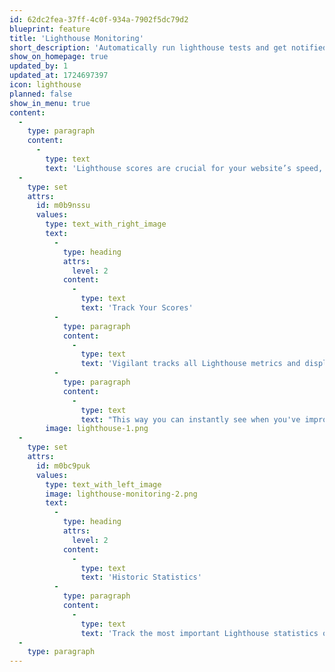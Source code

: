 ```yaml
---
id: 62dc2fea-37ff-4c0f-934a-7902f5dc79d2
blueprint: feature
title: 'Lighthouse Monitoring'
short_description: 'Automatically run lighthouse tests and get notified when scores change'
show_on_homepage: true
updated_by: 1
updated_at: 1724697397
icon: lighthouse
planned: false
show_in_menu: true
content:
  -
    type: paragraph
    content:
      -
        type: text
        text: 'Lighthouse scores are crucial for your website’s speed, accessibility, SEO, and overall performance. But these metrics can fluctuate over time due to code changes, content updates, or external factors. Our tool continuously monitors your Lighthouse scores and instantly alerts you when something goes off track—whether it’s a drop in performance, SEO issues, or accessibility problem.'
  -
    type: set
    attrs:
      id: m0b9nssu
      values:
        type: text_with_right_image
        text:
          -
            type: heading
            attrs:
              level: 2
            content:
              -
                type: text
                text: 'Track Your Scores'
          -
            type: paragraph
            content:
              -
                type: text
                text: 'Vigilant tracks all Lighthouse metrics and displays them in charts over time. '
          -
            type: paragraph
            content:
              -
                type: text
                text: "This way you can instantly see when you've improved."
        image: lighthouse-1.png
  -
    type: set
    attrs:
      id: m0bc9puk
      values:
        type: text_with_left_image
        image: lighthouse-monitoring-2.png
        text:
          -
            type: heading
            attrs:
              level: 2
            content:
              -
                type: text
                text: 'Historic Statistics'
          -
            type: paragraph
            content:
              -
                type: text
                text: 'Track the most important Lighthouse statistics over time to quickly see what is happening.'
  -
    type: paragraph
---
```

